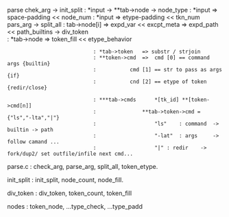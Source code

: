 

parse
        chek_arg  -> init_split
                                : *input -> **tab->node
                  -> node_type
                                : *input => space-padding       << node_num
                                : *input => etype-padding     << tkn_num
        pars_arg
                  -> split_all
                                : tab->node[i]  => expd_var     << excpt_meta
                                                => expd_path    << path_builtins
                  -> div_token  
                                : *tab->node    => token_fill   << etype_behavior
                  
                                : *tab->token   => substr / strjoin 
                                : **token->cmd  => 	cmd [0] == command args {builtin}
                                :			cmd [1] == str to pass as args {if}
                                :			cnd [2] == etype of token {redir/close}
                                			
                                : ***tab->cmds 		*[tk_id] **[token->cmd[n]]
                                :				**tab->token->cmd = {"ls","-lta","|"}
                                :					"ls" 	: command  -> builtin -> path
                                : 					"-lat"	: args	   -> follow camand ...
                                :					"|"	: redir    -> fork/dup2/ set outfile/infile next cmd...	
                    




parse.c         : check_arg, parse_arg, split_all, token_etype.

init_split      : init_split, node_count, node_fill.

div_token       : div_token, token_count, token_fill

nodes           : token_node, ...type_check, ...type_padd 



	
